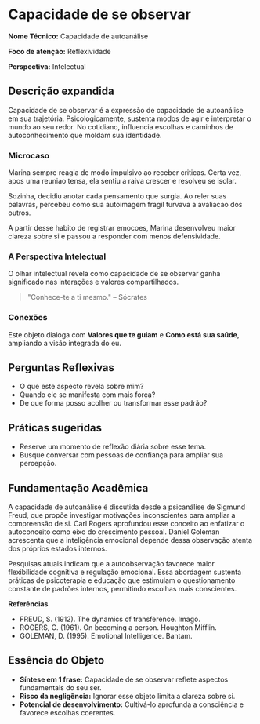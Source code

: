 # Capacidade de se observar

**Nome Técnico:** Capacidade de autoanálise

**Foco de atenção:** Reflexividade

**Perspectiva:** Intelectual

## Descrição expandida
Capacidade de se observar é a expressão de capacidade de autoanálise em sua trajetória.
Psicologicamente, sustenta modos de agir e interpretar o mundo ao seu redor.
No cotidiano, influencia escolhas e caminhos de autoconhecimento que moldam sua identidade.
### Microcaso
Marina sempre reagia de modo impulsivo ao receber criticas. Certa vez, apos uma reuniao tensa, ela sentiu a raiva crescer e resolveu se isolar.

Sozinha, decidiu anotar cada pensamento que surgia. Ao reler suas palavras, percebeu como sua autoimagem fragil turvava a avaliacao dos outros.

A partir desse habito de registrar emocoes, Marina desenvolveu maior clareza sobre si e passou a responder com menos defensividade.

### A Perspectiva Intelectual
O olhar intelectual revela como capacidade de se observar ganha significado nas interações e valores compartilhados.
> "Conhece-te a ti mesmo." – Sócrates
### Conexões
Este objeto dialoga com **Valores que te guiam** e **Como está sua saúde**, ampliando a visão integrada do eu.

## Perguntas Reflexivas
- O que este aspecto revela sobre mim?
- Quando ele se manifesta com mais força?
- De que forma posso acolher ou transformar esse padrão?

## Práticas sugeridas
- Reserve um momento de reflexão diária sobre esse tema.
- Busque conversar com pessoas de confiança para ampliar sua percepção.

## Fundamentação Acadêmica

A capacidade de autoanálise é discutida desde a psicanálise de Sigmund Freud, que propõe investigar motivações inconscientes para ampliar a compreensão de si. Carl Rogers aprofundou esse conceito ao enfatizar o autoconceito como eixo do crescimento pessoal. Daniel Goleman acrescenta que a inteligência emocional depende dessa observação atenta dos próprios estados internos.

Pesquisas atuais indicam que a autoobservação favorece maior flexibilidade cognitiva e regulação emocional. Essa abordagem sustenta práticas de psicoterapia e educação que estimulam o questionamento constante de padrões internos, permitindo escolhas mais conscientes.

**Referências**
- FREUD, S. (1912). The dynamics of transference. Imago.
- ROGERS, C. (1961). On becoming a person. Houghton Mifflin.
- GOLEMAN, D. (1995). Emotional Intelligence. Bantam.

## Essência do Objeto
- **Síntese em 1 frase:** Capacidade de se observar reflete aspectos fundamentais do seu ser.
- **Risco da negligência:** Ignorar esse objeto limita a clareza sobre si.
- **Potencial de desenvolvimento:** Cultivá-lo aprofunda a consciência e favorece escolhas coerentes.
